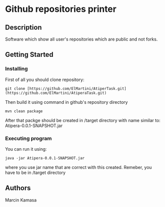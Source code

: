 # Github repositories printer

## Description

Software which show all user's repositories which are public and not forks.

## Getting Started

### Installing

First of all you should clone repository:
```
git clone [https://github.com/ElMartini/AtiperTask.git](https://github.com/ElMartini/AtiperaTask.git)
```

Then build it using command in github's repository directory
```
mvn clean package
```
After that packge should be created in /target directory with name similar to: Atipera-0.0.1-SNAPSHOT.jar


### Executing program

You can run it using:
```
java -jar Atipera-0.0.1-SNAPSHOT.jar
```
where you use jar name that are correct with this created. Remeber, you have to be in /target directory


## Authors

Marcin Kamasa
